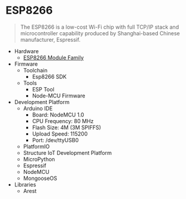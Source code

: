 # ESP8266

> The ESP8266 is a low-cost Wi-Fi chip with full TCP/IP stack and microcontroller capability produced by Shanghai-based Chinese manufacturer, Espressif.

- Hardware
  - [ESP8266 Module Family](www.esp8266.com/wiki/doku.php?id=esp8266-module-family)
- Firmware
  - Toolchain
    - Esp8266 SDK
  - Tools
    - ESP Tool
    - Node-MCU Firmware
- Development Platform
  - Arduino IDE
    - Board: NodeMCU 1.0
    - CPU Frequency: 80 MHz
    - Flash Size: 4M (3M SPIFFS)
    - Upload Speed: 115200
    - Port: /dev/ttyUSB0
  - PlatformIO
  - Structure IoT Development Platform
  - MicroPython
  - Espressif
  - NodeMCU
  - MongooseOS
- Libraries
  - Arest
  
  
